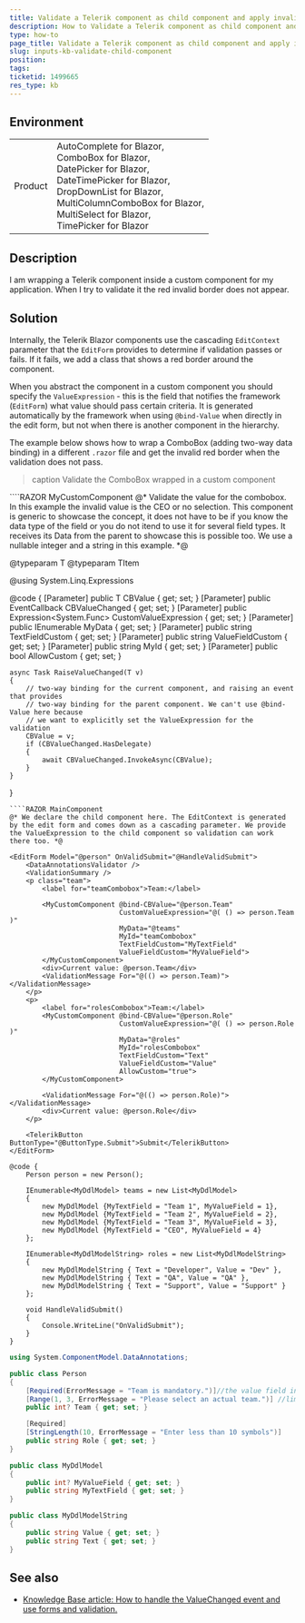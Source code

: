 ```yaml
---
title: Validate a Telerik component as child component and apply invalid border
description: How to Validate a Telerik component as child component and apply invalid border
type: how-to
page_title: Validate a Telerik component as child component and apply invalid border
slug: inputs-kb-validate-child-component
position: 
tags: 
ticketid: 1499665
res_type: kb
---
```


## Environment

<table>
    <tbody>
        <tr>
            <td>Product</td>
            <td>
                AutoComplete for Blazor,<br />
                ComboBox for Blazor,<br />
                DatePicker for Blazor,<br />
                DateTimePicker for Blazor,<br />
                DropDownList for Blazor,<br />
                MultiColumnComboBox for Blazor,<br />
                MultiSelect for Blazor,<br />
                TimePicker for Blazor
            </td>
        </tr>
    </tbody>
</table>


## Description

I am wrapping a Telerik component inside a custom component for my application. When I try to validate it the red invalid border does not appear.


## Solution

Internally, the Telerik Blazor components use the cascading `EditContext` parameter that the `EditForm` provides to determine if validation passes or fails. If it fails, we add a class that shows a red border around the component. 

When you abstract the component in a custom component you should specify the `ValueExpression` - this is the field that notifies the framework (`EditForm`) what value should pass certain criteria. It is generated automatically by the framework when using `@bind-Value` when directly in the edit form, but not when there is another component in the hierarchy.

The example below shows how to wrap a ComboBox (adding two-way data binding) in a different `.razor` file and get the invalid red border when the validation does not pass.

>caption Validate the ComboBox wrapped in a custom component

<div class="skip-repl"></div>
````RAZOR MyCustomComponent
@* Validate the value for the combobox. In this example the invalid value is the CEO or no selection.
This component is generic to showcase the concept, it does not have to be if you know the data type of the field or you do not itend to use it for several field types. It receives its Data from the parent to showcase this is possible too. We use a nullable integer and a string   in this example.
*@

@typeparam T
@typeparam TItem

@using System.Linq.Expressions

<TelerikComboBox Value="@CBValue" ValueChanged="@( async (T v) => await RaiseValueChanged(v) )" ValueExpression="@CustomValueExpression"
                 Data="@MyData" TextField="@TextFieldCustom" ValueField="@ValueFieldCustom" Id="@MyId" AllowCustom="@AllowCustom">
</TelerikComboBox>

@code {
    [Parameter]
    public T CBValue { get; set; }
    [Parameter]
    public EventCallback<T> CBValueChanged { get; set; }
    [Parameter]
    public Expression<System.Func<T>> CustomValueExpression { get; set; }
    [Parameter]
    public IEnumerable<TItem> MyData { get; set; }
    [Parameter]
    public string TextFieldCustom { get; set; }
    [Parameter]
    public string ValueFieldCustom { get; set; }
    [Parameter]
    public string MyId { get; set; }
    [Parameter]
    public bool AllowCustom { get; set; }

    async Task RaiseValueChanged(T v)
    {
        // two-way binding for the current component, and raising an event that provides
        // two-way binding for the parent component. We can't use @bind-Value here because
        // we want to explicitly set the ValueExpression for the validation
        CBValue = v;
        if (CBValueChanged.HasDelegate)
        {
            await CBValueChanged.InvokeAsync(CBValue);
        }
    }
}
````
````RAZOR MainComponent
@* We declare the child component here. The EditContext is generated by the edit form and comes down as a cascading parameter. We provide the ValueExpression to the child component so validation can work there too. *@

<EditForm Model="@person" OnValidSubmit="@HandleValidSubmit">
    <DataAnnotationsValidator />
    <ValidationSummary />
    <p class="team">
        <label for="teamCombobox">Team:</label>

        <MyCustomComponent @bind-CBValue="@person.Team"
                           CustomValueExpression="@( () => person.Team )"
                           MyData="@teams"
                           MyId="teamCombobox"
                           TextFieldCustom="MyTextField"
                           ValueFieldCustom="MyValueField">
        </MyCustomComponent>
        <div>Current value: @person.Team</div>
        <ValidationMessage For="@(() => person.Team)"></ValidationMessage>
    </p>
    <p>
        <label for="rolesCombobox">Team:</label>
        <MyCustomComponent @bind-CBValue="@person.Role"
                           CustomValueExpression="@( () => person.Role )"
                           MyData="@roles"
                           MyId="rolesCombobox"
                           TextFieldCustom="Text"
                           ValueFieldCustom="Value"
                           AllowCustom="true">
        </MyCustomComponent>

        <ValidationMessage For="@(() => person.Role)"></ValidationMessage>
        <div>Current value: @person.Role</div>
    </p>

    <TelerikButton ButtonType="@ButtonType.Submit">Submit</TelerikButton>
</EditForm>

@code {
    Person person = new Person();

    IEnumerable<MyDdlModel> teams = new List<MyDdlModel>
    {
        new MyDdlModel {MyTextField = "Team 1", MyValueField = 1},
        new MyDdlModel {MyTextField = "Team 2", MyValueField = 2},
        new MyDdlModel {MyTextField = "Team 3", MyValueField = 3},
        new MyDdlModel {MyTextField = "CEO", MyValueField = 4}
    };

    IEnumerable<MyDdlModelString> roles = new List<MyDdlModelString>
    {
        new MyDdlModelString { Text = "Developer", Value = "Dev" },
        new MyDdlModelString { Text = "QA", Value = "QA" },
        new MyDdlModelString { Text = "Support", Value = "Support" }
    };

    void HandleValidSubmit()
    {
        Console.WriteLine("OnValidSubmit");
    }
}
````
````C# Person
using System.ComponentModel.DataAnnotations;

public class Person
{
    [Required(ErrorMessage = "Team is mandatory.")]//the value field in the combobox model must be null for this to have effect
    [Range(1, 3, ErrorMessage = "Please select an actual team.")] //limits the fourth option just to showcase this is honored
    public int? Team { get; set; }

    [Required]
    [StringLength(10, ErrorMessage = "Enter less than 10 symbols")]
    public string Role { get; set; }
}
````
````C# MyDdlModel
public class MyDdlModel
{
    public int? MyValueField { get; set; }
    public string MyTextField { get; set; }
}
````
````C# MyDdlModelString
public class MyDdlModelString
{
    public string Value { get; set; }
    public string Text { get; set; }
}
````

## See also

* [Knowledge Base article: How to handle the ValueChanged event and use forms and validation. ](slug://value-changed-validation-model)
